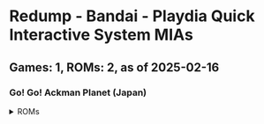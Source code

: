 # Redump - Bandai - Playdia Quick Interactive System MIAs
## Games: 1, ROMs: 2, as of 2025-02-16

### Go! Go! Ackman Planet (Japan)
<details>
<summary>ROMs</summary>

- Go! Go! Ackman Planet (Japan) (Track 1).bin, CRC: 1cbf2c16
- Go! Go! Ackman Planet (Japan) (Track 2).bin, CRC: f1974e93
</details>

